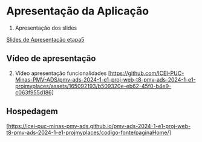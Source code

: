 # Apresentação da Aplicação

1. Apresentação dos slides

[Slides de Apresentação etapa5 ](ApresentacaoEtapa5.pdf)

## Vídeo de apresentação


2. Vídeo apresentação funcionalidades
[https://github.com/ICEI-PUC-Minas-PMV-ADS/pmv-ads-2024-1-e1-proj-web-t8-pmv-ads-2024-1-e1-projmyplaces/assets/165092193/b509320e-eb62-45f0-b4e9-c063f955d186]


## Hospedagem


[https://icei-puc-minas-pmv-ads.github.io/pmv-ads-2024-1-e1-proj-web-t8-pmv-ads-2024-1-e1-projmyplaces/codigo-fonte/paginaHome/]
